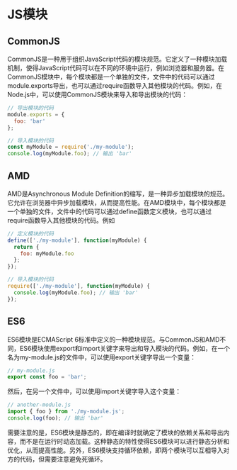 # JS模块

## CommonJS

CommonJS是一种用于组织JavaScript代码的模块规范。它定义了一种模块加载机制，使得JavaScript代码可以在不同的环境中运行，例如浏览器和服务器。在CommonJS模块中，每个模块都是一个单独的文件，文件中的代码可以通过module.exports导出，也可以通过require函数导入其他模块的代码。例如，在Node.js中，可以使用CommonJS模块来导入和导出模块的代码：
```javascript
// 导出模块的代码
module.exports = {
  foo: 'bar'
};

// 导入模块的代码
const myModule = require('./my-module');
console.log(myModule.foo); // 输出 'bar'
```

## AMD

AMD是Asynchronous Module Definition的缩写，是一种异步加载模块的规范。它允许在浏览器中异步加载模块，从而提高性能。在AMD模块中，每个模块都是一个单独的文件，文件中的代码可以通过define函数定义模块，也可以通过require函数导入其他模块的代码。例如
```javascript
// 定义模块的代码
define(['./my-module'], function(myModule) {
  return {
    foo: myModule.foo
  };
});

// 导入模块的代码
require(['./my-module'], function(myModule) {
  console.log(myModule.foo); // 输出 'bar'
});
```


## ES6

ES6模块是ECMAScript 6标准中定义的一种模块规范。与CommonJS和AMD不同，ES6模块使用export和import关键字来导出和导入模块的代码。例如，在一个名为my-module.js的文件中，可以使用export关键字导出一个变量：
```javascript
// my-module.js
export const foo = 'bar';
```
然后，在另一个文件中，可以使用import关键字导入这个变量：
```javascript
// another-module.js
import { foo } from './my-module.js';
console.log(foo); // 输出 'bar'
```
需要注意的是，ES6模块是静态的，即在编译时就确定了模块的依赖关系和导出内容，而不是在运行时动态加载。这种静态的特性使得ES6模块可以进行静态分析和优化，从而提高性能。另外，ES6模块支持循环依赖，即两个模块可以互相导入对方的代码，但需要注意避免死循环。

